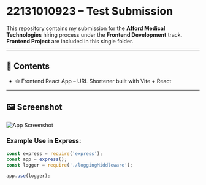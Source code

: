 # 22131010923 – Test Submission

This repository contains my submission for the **Afford Medical Technologies** hiring process under the **Frontend Development** track.  
 **Frontend Project** are included in this single folder.

---

## 📁 Contents

- 🌐 Frontend React App – URL Shortener built with Vite + React

---
## 🖼️ Screenshot

![App Screenshot](./screenshot.png)

### Example Use in Express:
```js
const express = require('express');
const app = express();
const logger = require('./loggingMiddleware');

app.use(logger);
